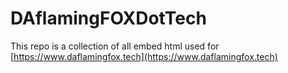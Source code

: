 # DAflamingFOXDotTech

This repo is a collection of all embed html used for [https://www.daflamingfox.tech](https://www.daflamingfox.tech)
